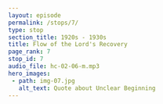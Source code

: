 ```yaml
---
layout: episode
permalink: /stops/7/
type: stop
section_title: 1920s - 1930s
title: Flow of the Lord's Recovery
page_rank: 7
stop_id: 7
audio_file: hc-02-06-m.mp3
hero_images:
 - path: img-07.jpg
   alt_text: Quote about Unclear Beginning
---
```


<!--- TRANSCRIPT
At this time, the church in Manila had moved its meeting hall to Gandara Street and changed its name to Christian Assembly Hall, registering with the government as the Chinese Christian Gospel Chapel. 

It was apparent that the saints lacked clarity about some of the truths the Lord was recovering at the time. Until then, they had not yet received direct help from Watchman Nee, only indirect help through his publications. Witness Lee would later describe this historical period of the church in Manila as “an unclear beginning.”
-->